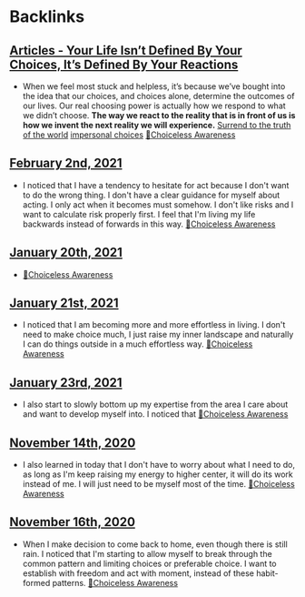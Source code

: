 
# Backlinks
## [Articles - Your Life Isn’t Defined By Your Choices, It’s Defined By Your Reactions](<Articles - Your Life Isn’t Defined By Your Choices, It’s Defined By Your Reactions.md>)
- When we feel most stuck and helpless, it’s because we’ve bought into the idea that our choices, and choices alone, determine the outcomes of our lives. Our real choosing power is actually how we respond to what we didn’t choose. __The way we react to the reality that is in front of us is how we invent the next reality we will experience.__  [Surrend to the truth of the world](<Surrend to the truth of the world.md>) [impersonal choices](<impersonal choices.md>) [🌱Choiceless Awareness](<🌱Choiceless Awareness.md>)

## [February 2nd, 2021](<February 2nd, 2021.md>)
- I noticed that I have a tendency to hesitate for act because I don't want to do the wrong thing. I don't have a clear guidance for myself about acting. I only act when it becomes must somehow. I don't like risks and I want to calculate risk properly first. I feel that I'm living my life backwards instead of forwards in this way. [🌱Choiceless Awareness](<🌱Choiceless Awareness.md>)

## [January 20th, 2021](<January 20th, 2021.md>)
- [🌱Choiceless Awareness](<🌱Choiceless Awareness.md>)

## [January 21st, 2021](<January 21st, 2021.md>)
- I noticed that I am becoming more and more effortless in living. I don't need to make choice much, I just raise my inner landscape and naturally I can do things outside in a much effortless way. [🌱Choiceless Awareness](<🌱Choiceless Awareness.md>)

## [January 23rd, 2021](<January 23rd, 2021.md>)
- I also start to slowly bottom up my expertise from the area I care about and want to develop myself into. I noticed that [🌱Choiceless Awareness](<🌱Choiceless Awareness.md>)

## [November 14th, 2020](<November 14th, 2020.md>)
- I also learned in today that I don't have to worry about what I need to do, as long as I'm keep raising my energy to higher center, it will do its work instead of me. I will just need to be myself most of the time. [🌱Choiceless Awareness](<🌱Choiceless Awareness.md>)

## [November 16th, 2020](<November 16th, 2020.md>)
- When I make decision to come back to home, even though there is still rain. I noticed that I'm starting to allow myself to break through the common pattern and limiting choices or preferable choice. I want to establish with freedom and act with moment, instead of these habit-formed patterns. [🌱Choiceless Awareness](<🌱Choiceless Awareness.md>)

